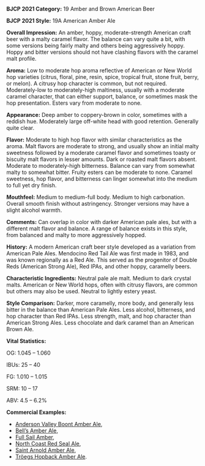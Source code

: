 <b>BJCP 2021 Category:</b> 19 Amber and Brown American Beer

<b>BJCP 2021 Style:</b> 19A American Amber Ale

<b>Overall Impression:</b> An amber, hoppy, moderate-strength
American craft beer with a malty caramel flavor. The balance
can vary quite a bit, with some versions being fairly malty and
others being aggressively hoppy. Hoppy and bitter versions
should not have clashing flavors with the caramel malt profile.

<b>Aroma:</b> Low to moderate hop aroma reflective of American or
New World hop varieties (citrus, floral, pine, resin, spice,
tropical fruit, stone fruit, berry, or melon). A citrusy hop
character is common, but not required. Moderately-low to
moderately-high maltiness, usually with a moderate caramel
character, that can either support, balance, or sometimes mask
the hop presentation. Esters vary from moderate to none.

<b>Appearance:</b> Deep amber to coppery-brown in color,
sometimes with a reddish hue. Moderately large off-white head
with good retention. Generally quite clear.

<b>Flavor:</b> Moderate to high hop flavor with similar
characteristics as the aroma. Malt flavors are moderate to
strong, and usually show an initial malty sweetness followed by
a moderate caramel flavor and sometimes toasty or biscuity
malt flavors in lesser amounts. Dark or roasted malt flavors
absent. Moderate to moderately-high bitterness. Balance can
vary from somewhat malty to somewhat bitter. Fruity esters
can be moderate to none. Caramel sweetness, hop flavor, and
bitterness can linger somewhat into the medium to full yet dry
finish.

<b>Mouthfeel:</b> Medium to medium-full body. Medium to high
carbonation. Overall smooth finish without astringency.
Stronger versions may have a slight alcohol warmth.

<b>Comments:</b> Can overlap in color with darker American pale
ales, but with a different malt flavor and balance. A range of
balance exists in this style, from balanced and malty to more
aggressively hopped.

<b>History:</b> A modern American craft beer style developed as a
variation from American Pale Ales. Mendocino Red Tail Ale
was first made in 1983, and was known regionally as a Red Ale.
This served as the progenitor of Double Reds (American Strong
Ale), Red IPAs, and other hoppy, caramelly beers.

<b>Characteristic Ingredients:</b> Neutral pale ale malt. Medium
to dark crystal malts. American or New World hops, often with
citrusy flavors, are common but others may also be used.
Neutral to lightly estery yeast.

<b>Style Comparison:</b> Darker, more caramelly, more body, and
generally less bitter in the balance than American Pale Ales.
Less alcohol, bitterness, and hop character than Red IPAs. Less
strength, malt, and hop character than American Strong Ales.
Less chocolate and dark caramel than an American Brown Ale.

<b>Vital Statistics:</b>

OG: 1.045 – 1.060

IBUs: 25 – 40

FG: 1.010 – 1.015

SRM: 10 – 17

ABV: 4.5 – 6.2%

<b>Commercial Examples:</b>
- [Anderson Valley Boont Amber Ale](https://untappd.com/b/anderson-valley-brewing-company-boont-amber-ale/4481),
- [Bell’s Amber Ale](https://untappd.com/b/bell-s-brewery-amber-ale/4136),
- [Full Sail Amber](https://untappd.com/b/full-sail-brewing-company-amber-ale/3465),
- [North Coast Red Seal Ale](https://untappd.com/b/north-coast-brewing-company-ruedrich-s-red-seal-ale/5112),
- [Saint Arnold Amber Ale](https://untappd.com/b/saint-arnold-brewing-company-amber-ale/5321),
- [Tröegs Hopback Amber Ale](https://untappd.com/b/troegs-independent-brewing-hopback-amber-ale/9350).
